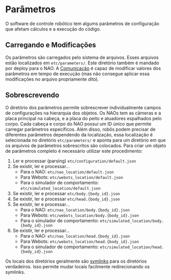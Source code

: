 # Parâmetros
O software de controle robótico tem algums parâmetros de configuração que afetam cálculos e a execução do código.

## Carregando e Modificações
Os parâmetros são carregados pelo sistema de arquivos. Esses arquivos estão localizados em `etc/parameters/`. Este diretório também é mandado por deploy para o NAO. A [Comunicação](./communication.md) é capaz de modificar valores dos parâmetros em tempo de execução (mas não consegue aplicar essa modificações no arquivo propriamente dito).

## Sobrescrevendo
O diretório dos parâmetros permite sobrescrever individualmente campos de configurações na hierarquia dos objetos. Os NAOs tem as câmeras e a placa principal na cabeça, e a placa do peito e atuadores espalhados pelo corpo. Cada cabeça e corpo do NAO possui um ID único que permite carregar parâmetros específicos. Além disso, robôs podem precisar de diferentes parâmetros dependendo da localização, essa localização é selecionada no diretório `etc/parameters/` e aponta para um diretório em que os arquivos de parâmetros sobrescritos são colocados. Para criar um objeto de parâmetros completo é necessário utilizar este procedimento:  

1. Ler e processar (parsing) `etc/configuration/default.json`  
2. Se existir, ler e processar...  
    - Para o NAO: `etc/nao_location/default.json`  
    - Para Webots: `etc/webots_location/default.json`  
    - Para o simulador de comportamento: `etc/simulated_location/default.json`  
3. Se existir, ler e processar `etc/body.{body_id}.json`  
4. Se existir, ler e processar `etc/head.{body_id}.json`  
5. Se existir, ler e processar...  
    - Para o NAO: `etc/nao_location/body.{body_id}.json`  
    - Para Webots: `etc/webots_location/body.{body_id}.json`  
    - Para o simulador de comportamento: `etc/simulated_location/body.{body_id}.json`  
6. Se existir, ler e processar...  
    - Para o NAO: `etc/nao_location/head.{body_id}.json`  
    - Para Webots: `etc/webots_location/head.{body_id}.json`  
    - Para o simulador de comportamento: `etc/simulated_location/head.{body_id}.json`  

Os locais dos diretórios geralmente são [symlinks](https://www.howtogeek.com/16226/complete-guide-to-symbolic-links-symlinks-on-windows-or-linux/) para os diretórios verdadeiros. Isso permite mudar locais facilmente redirecionando os symlinks. 